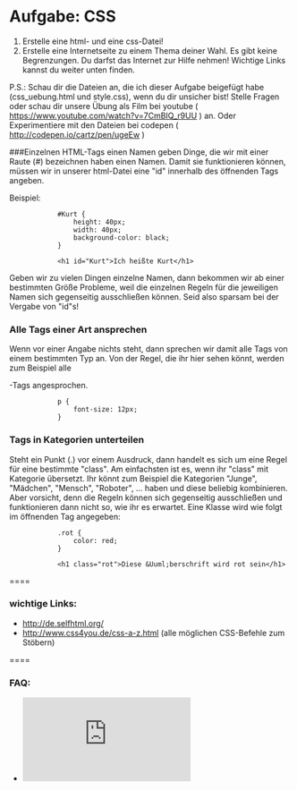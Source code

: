 Aufgabe: CSS
====

1. Erstelle eine html- und eine css-Datei!
2. Erstelle eine Internetseite zu einem Thema deiner Wahl. Es gibt keine Begrenzungen. Du darfst das Internet zur Hilfe nehmen! Wichtige Links kannst du weiter unten finden.

P.S.: Schau dir die Dateien an, die ich dieser Aufgabe beigefügt habe (css_uebung.html und style.css), wenn du dir unsicher bist! Stelle Fragen oder schau dir unsere Übung als Film bei youtube ( https://www.youtube.com/watch?v=7CmBIQ_r9UU ) an. Oder Experimentiere mit den Dateien bei codepen ( http://codepen.io/cartz/pen/ugeEw )
   
       
###Einzelnen HTML-Tags einen Namen geben
Dinge, die wir mit einer Raute (#) bezeichnen haben einen Namen.
Damit sie funktionieren können, müssen wir in unserer html-Datei
eine "id" innerhalb des öffnenden Tags angeben.

Beispiel: 
```
			#Kurt {
				height: 40px;
				width: 40px;
				background-color: black;
			}

			<h1 id="Kurt">Ich heißte Kurt</h1>
```

Geben wir zu vielen Dingen einzelne Namen, dann bekommen wir
ab einer bestimmten Größe Probleme, weil die einzelnen Regeln
für die jeweiligen Namen sich gegenseitig ausschließen können.
Seid also sparsam bei der Vergabe von "id"s!



### Alle Tags einer Art ansprechen
Wenn vor einer Angabe nichts steht, dann sprechen wir damit alle
Tags von einem bestimmten Typ an. Von der Regel, die ihr hier sehen
könnt, werden zum Beispiel alle <p></p>-Tags angesprochen.

```
			p {
				font-size: 12px;
			}
```

### Tags in Kategorien unterteilen
Steht ein Punkt (.) vor einem Ausdruck, dann handelt es sich um eine
Regel für eine bestimmte "class". Am einfachsten ist es, wenn ihr
"class" mit Kategorie übersetzt. Ihr könnt zum Beispiel die Kategorien
"Junge", "Mädchen", "Mensch", "Roboter", ... haben und diese beliebig
kombinieren. Aber vorsicht, denn die Regeln können sich gegenseitig
ausschließen und funktionieren dann nicht so, wie ihr es erwartet.
Eine Klasse wird wie folgt im öffnenden Tag angegeben:

```
			.rot {
				color: red;
			}

			<h1 class="rot">Diese &Uuml;berschrift wird rot sein</h1>

```
    
    
    
====

### wichtige Links:
* http://de.selfhtml.org/
* http://www.css4you.de/css-a-z.html (alle möglichen CSS-Befehle zum Stöbern)


====

### FAQ:
* ![Link zum FAQ](https://github.com/cartz/schule/blob/master/faq.md)